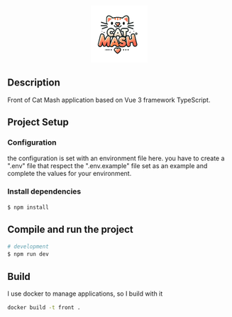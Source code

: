 <p align="center">
    <img src="./src/assets/logo-removebg.png" width="128">
</p>

## Description
Front of Cat Mash application based on Vue 3 framework TypeScript.

## Project Setup

### Configuration
the configuration is set with an environment file here.
you have to create a ".env" file that respect the ".env.example" file set as an example and complete the values for your environment.

### Install dependencies
```bash
$ npm install
```

## Compile and run the project

```bash
# development
$ npm run dev
```

## Build

I use docker to manage applications, so I build with it

```bash
docker build -t front .
```